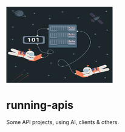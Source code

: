 <img src = 'https://github.com/r3vskd/running-apis/blob/main/images/101-postmanaut-api.png' height="200" width="280" ></img>
# running-apis
Some API projects, using AI, clients &amp; others.
